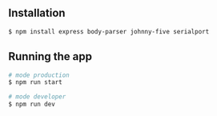 ## Installation

```bash
$ npm install express body-parser johnny-five serialport
```

## Running the app

```bash
# mode production
$ npm run start

# mode developer
$ npm run dev
```